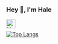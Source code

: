 <h3 title="hehehe"> Hey 👻, I'm Hale</h3>

<a href="https://www.linkedin.com/in/hale-tosun-29b766180/">
  <img align="left" alt="Hale's LinkedIn" width="24px" src="https://cdn.jsdelivr.net/npm/simple-icons@v3/icons/linkedin.svg" />
</a>

<br>

[![Top Langs](https://github-readme-stats.vercel.app/api/top-langs/?username=haletosun3&layout=compact)](https://github.com/haletosun3/github-readme-stats) 

